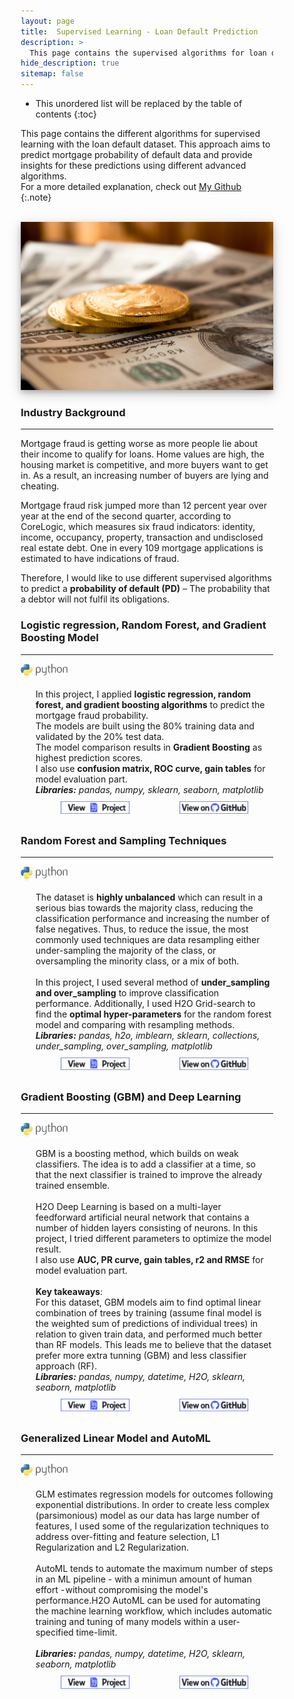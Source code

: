 ```yaml
---
layout: page
title:  Supervised Learning - Loan Default Prediction
description: >
  This page contains the supervised algorithms for loan default
hide_description: true
sitemap: false
---
```


<style>

.banner {
  box-shadow: 0 4px 8px 0 rgba(0, 0, 0, 0.2), 0 6px 20px 0 rgba(0, 0, 0, 0.19);
  center;
}

.justify {
  text-align: justify;
}

.center {
  display: block;
  margin-left: auto;
  margin-right: auto;
  width: 50%;
}

* {
  box-sizing: border-box;
}

.column25 {
  float: left;
  width: 25%;
  padding: 10px;
}

.column30 {
  float: left;
  width: 30%;
  padding: 10px;
}

.column40 {
  float: left;
  width: 40%;
  padding: 10px;
}

.column50 {
  float: left;
  width: 50%;
  padding: 10px;
}

.column60 {
  float: left;
  width: 60%;
  padding: 10px;
}

.column70 {
  float: left;
  width: 70%;
  padding: 10px;
}

.column75 {
  float: left;
  width: 75%;
  padding: 10px;
}

.row:after {
  content: "";
  display: table;
  clear: both;
}

@media screen and (max-width: 600px) {
  .column25 {
    width: 100%;
  }
  .column30 {
    width: 100%;
  }
  .column40 {
    width: 100%;
  }
  .column50 {
    width: 100%;
  }
  .column60 {
    width: 100%;
  }
  .column70 {
    width: 100%;
  }
  .column75 {
    width: 100%;
  }
}

.button {
  display: block;
  margin-left: auto;
  margin-right: auto;
  center;
  width: 175px;
}

.button:hover{
  position: relative;
  top: -1px;
  box-shadow: 0 4px 8px 0 rgba(0, 0, 0, 0.15), 0 6px 10px 0 rgba(0, 0, 0, 0.15);
}

.button_smaller {
  display: block;
  margin-left: auto;
  margin-right: auto;
  center;
  width: 150px;
}

.button_smaller:hover{
  position: relative;
  top: -1px;
  box-shadow: 0 4px 8px 0 rgba(0, 0, 0, 0.15), 0 6px 10px 0 rgba(0, 0, 0, 0.15);
}

.button_smallest {
  display: block;
  margin-left: auto;
  margin-right: auto;
  center;
  width: 110px;
}

.button_smallest:hover{
  position: relative;
  top: -1px;
  box-shadow: 0 4px 8px 0 rgba(0, 0, 0, 0.15), 0 6px 10px 0 rgba(0, 0, 0, 0.15);
}

</style>

* This unordered list will be replaced by the table of contents
{:toc}


This page contains the different algorithms for supervised learning with the loan default dataset. This approach aims to predict mortgage probability of default data and provide insights for these predictions using different advanced algorithms.<br>
For a more detailed explanation, check out [My Github](https://github.com/tramduong/Data-Science-Portfolio/tree/master/Loan%20Default)
{:.note}

<br>


<img src="/assets/img/ml/loan.jpg"  alt="Portfolio Banner" class="banner">


<br>

### Industry Background
___

Mortgage fraud is getting worse as more people lie about their income to qualify for loans. Home values are high, the housing market is competitive, and more buyers want to get in. As a result, an increasing number of buyers are lying and cheating. <br>

Mortgage fraud risk jumped more than 12 percent year over year at the end of the second quarter, according to CoreLogic, which measures six fraud indicators: identity, income, occupancy, property, transaction and undisclosed real estate debt. One in every 109 mortgage applications is estimated to have indications of fraud. <br>

Therefore, I would like to use different supervised algorithms to predict a **probability of default (PD)** – The probability that a debtor will not fulfil its obligations. <br>

### Logistic regression, Random Forest, and Gradient Boosting Model
___

<p style="display: inline;">
  <img src="/assets/icons/python.png" width="75">
  <ul><li style="list-style-type: none;">
  In this project, I applied <b>logistic regression, random forest, and gradient boosting algorithms</b> to predict the mortgage fraud probability. <br>
  The models are built using the 80% training data and validated by the 20% test data. <br>
  The model comparison results in <b>Gradient Boosting</b> as highest prediction scores. <br>
  I also use <b>confusion matrix, ROC curve, gain tables</b> for model evaluation part. <br>
    <i><b>Libraries:</b> pandas, numpy, sklearn, seaborn, matplotlib</i>
        <div class="row">
        <div class="column50">
        <a href="/portfolio/projects/supervised/Loandefault_GradientBoosting_RF/" target="_blank"><img src="/assets/img/project_button.png" alt="View Project" class="button_smallest"></a>
        </div>
        <div class="column50">
        <a href="https://github.com/tramduong/Data-Science-Portfolio/blob/master/Loan%20Default/Doc/Loandefault_GradientBoosting_RF.ipynb" target="_blank"><img src="/assets/img/github_button.png" alt="View on Github" class="button_smallest"></a>
        </div>
      </div>
</li></ul></p>

### Random Forest and Sampling Techniques  
___

<p style="display: inline;">
  <img src="/assets/icons/python.png" width="75">
  <ul><li style="list-style-type: none;">
  The dataset is <b>highly unbalanced</b> which can result in a serious bias towards the majority class, reducing the classification performance and increasing the number of false negatives. Thus, to reduce the issue, the most commonly used techniques are data resampling either under-sampling the majority of the class, or oversampling the minority class, or a mix of both.<br><br>
  In this project, I used several method of <b>under_sampling and over_sampling</b> to improve classification performance. Additionally,  I used H2O Grid-search to find the <b>optimal hyper-parameters</b> for the random forest model and comparing with resampling methods. <br>  
    <i><b>Libraries:</b> pandas, h2o, imblearn, sklearn, collections, under_sampling, over_sampling, matplotlib</i>
        <div class="row">
        <div class="column50">
        <a href="/portfolio/projects/supervised/SupervisedRF&SamplingTechniques/" target="_blank"><img src="/assets/img/project_button.png" alt="View Project" class="button_smallest"></a>
        </div>
        <div class="column50">
        <a href="https://github.com/tramduong/Data-Science-Portfolio/blob/master/Loan%20Default/Doc/SupervisedRF%26SamplingTechniques.ipynb" target="_blank"><img src="/assets/img/github_button.png" alt="View on Github" class="button_smallest"></a>
        </div>
      </div>
</li></ul></p>

### Gradient Boosting (GBM) and Deep Learning
___

<p style="display: inline;">
  <img src="/assets/icons/python.png" width="75">
  <ul><li style="list-style-type: none;">
  GBM is a boosting method, which builds on weak classifiers. The idea is to add a classifier at a time, so that the next classifier is trained to improve the already trained ensemble.<br><br>
  H2O Deep Learning is based on a multi-layer feedforward artificial neural network that contains a number of hidden layers consisting of neurons. In this project, I tried different parameters to optimize the model result. <br>
  I also use <b>AUC, PR curve, gain tables, r2 and RMSE</b> for model evaluation part. <br><br>
  <b>Key takeaways</b>:<br>
  For this dataset, GBM models aim to find optimal linear combination of trees by training (assume final model is the weighted sum of predictions of individual trees) in relation to given train data, and performed much better than RF models. This leads me to believe that the dataset prefer more extra tunning (GBM) and less classifier approach (RF). <br>
    <i><b>Libraries:</b> pandas, numpy, datetime, H2O, sklearn, seaborn, matplotlib</i>
        <div class="row">
        <div class="column50">
        <a href="/portfolio/projects/supervised/GBM&DEEPLEARNING/" target="_blank"><img src="/assets/img/project_button.png" alt="View Project" class="button_smallest"></a>
        </div>
        <div class="column50">
        <a href="https://github.com/tramduong/Data-Science-Portfolio/blob/master/Loan%20Default/Doc/GBM%26DEEPLEARNING.ipynb" target="_blank"><img src="/assets/img/github_button.png" alt="View on Github" class="button_smallest"></a>
        </div>
      </div>

</li></ul></p>

### Generalized Linear Model and AutoML
___

<p style="display: inline;">
  <img src="/assets/icons/python.png" width="75">
  <ul><li style="list-style-type: none;">
  GLM estimates regression models for outcomes following exponential distributions. In order to create less complex (parsimonious) model as our data has large number of features, I used some of the regularization techniques to address over-fitting and feature selection, L1 Regularization and L2 Regularization. <br><br>
  AutoML tends to automate the maximum number of steps in an ML pipeline - with a minimun amount of human effort - without compromising the model's performance.H2O AutoML can be used for automating the machine learning workflow, which includes automatic training and tuning of many models within a user-specified time-limit.<br><br>
    <i><b>Libraries:</b>  pandas, numpy, datetime, H2O, sklearn, seaborn, matplotlib</i>
        <div class="row">
        <div class="column50">
        <a href="/portfolio/projects/supervised/GLM&AutoML/" target="_blank"><img src="/assets/img/project_button.png" alt="View Project" class="button_smallest"></a>
        </div>
        <div class="column50">
        <a href="https://github.com/tramduong/Data-Science-Portfolio/blob/master/Loan%20Default/Doc/GLM%26AutoML.ipynb" target="_blank"><img src="/assets/img/github_button.png" alt="View on Github" class="button_smallest"></a>
        </div>
      </div>
</li></ul></p>
